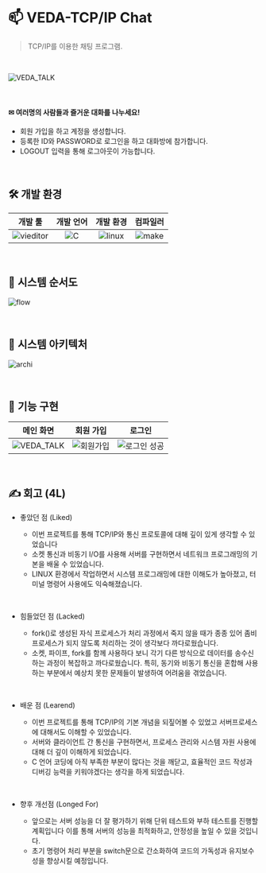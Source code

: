 # 📫 VEDA-TCP/IP Chat
> TCP/IP를 이용한 채팅 프로그램.

<br>

![VEDA_TALK](https://github.com/user-attachments/assets/6b863e9e-6f41-40ed-83e1-f495132638dd)

</br>

#### ✉ 여러명의 사람들과 즐거운 대화를 나누세요!
- 회원 가입을 하고 계정을 생성합니다.
- 등록한 ID와 PASSWORD로 로그인을 하고 대화방에 참가합니다.
- LOGOUT 입력을 통해 로그아웃이 가능합니다.

<br>

## 🛠 개발 환경
| 개발 툴 | 개발 언어 | 개발 환경 | 컴파일러 |
| :------: |  :------: | :------: | :------: |
|![vieditor](https://github.com/user-attachments/assets/271f00d2-604d-4dc8-8a85-0681a278498a)|![C](https://github.com/user-attachments/assets/3e16350e-a963-462c-b2dc-9dfff9b93eb6)|![linux](https://github.com/user-attachments/assets/39c54fd4-d93a-4379-9ef6-d27067c06acd)|![make](https://github.com/user-attachments/assets/8a0a3321-35d1-4a2c-bdcb-c9a98f3158f7)|

<br>

## 🧾 시스템 순서도
![flow](https://github.com/user-attachments/assets/12512a0c-f887-48b2-a44b-2eb6e1cf8954)

<br>

## 🧬 시스템 아키텍처
![archi](https://github.com/user-attachments/assets/117724c4-0602-4448-b1e6-5ff97d7b47e7)

<br>


## 🎥 기능 구현
| 메인 화면 | 회원 가입 | 로그인 |
| :------: |  :------: | :------: |
|![VEDA_TALK](https://github.com/user-attachments/assets/bb6f3ec2-e67a-4105-ba0e-89a446920488)|![회원가입](https://github.com/user-attachments/assets/f39826cd-406d-4b10-8d7f-41a702932879)|![로그인 성공](https://github.com/user-attachments/assets/bd7f38e8-ffa4-4806-a134-ed60bff06d3d)



<br>

## ✍ 회고 (4L)

- 좋았던 점 (Liked)

    - 이번 프로젝트를 통해 TCP/IP와 통신 프로토콜에 대해 깊이 있게 생각할 수 있었습니다
    - 소켓 통신과 비동기 I/O를 사용해 서버를 구현하면서 네트워크 프로그래밍의 기본을 배울 수 있었습니다. 
    - LINUX 환경에서 작업하면서 시스템 프로그래밍에 대한 이해도가 높아졌고, 터미널 명령어 사용에도 익숙해졌습니다.

<br>

- 힘들었던 점 (Lacked)

    - fork()로 생성된 자식 프로세스가 처리 과정에서 죽지 않을 때가 종종 있어 좀비 프로세스가 되지 않도록 처리하는 것이 생각보다 까다로웠습니다.
    - 소켓, 파이프, fork를 함께 사용하다 보니 각기 다른 방식으로 데이터를 송수신하는 과정이 복잡하고 까다로웠습니다. 특히, 동기와 비동기 통신을 혼합해 사용하는 부분에서 예상치 못한 문제들이 발생하여 어려움을 겪었습니다.

<br>

- 배운 점 (Learend)

    - 이번 프로젝트를 통해 TCP/IP의 기본 개념을 되짚어볼 수 있었고 서버프로세스에 대해서도 이해할 수 있었습니다.
    - 서버와 클라이언트 간 통신을 구현하면서, 프로세스 관리와 시스템 자원 사용에 대해 더 깊이 이해하게 되었습니다.
    - C 언어 코딩에 아직 부족한 부분이 많다는 것을 깨닫고, 효율적인 코드 작성과 디버깅 능력을 키워야겠다는 생각을 하게 되었습니다.

<br>

- 향후 개선점 (Longed For)

    - 앞으로는 서버 성능을 더 잘 평가하기 위해 단위 테스트와 부하 테스트를 진행할 계획입니다 이를 통해 서버의 성능을 최적화하고, 안정성을 높일 수 있을 것입니다.
    - 초기 명령어 처리 부분을 switch문으로 간소화하여 코드의 가독성과 유지보수성을 향상시킬 예정입니다.
